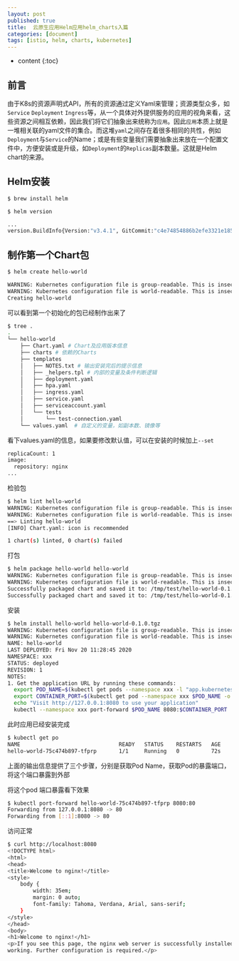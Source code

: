 ```yaml
---
layout: post
published: true
title:  云原生应用Helm应用helm_charts入篇
categories: [document]
tags: [istio, helm, charts, kubernetes]
---
```

* content
{:toc}

## 前言

由于K8s的资源声明式API，所有的资源通过定义Yaml来管理；资源类型众多，如 `Service` `Deployment` `Ingress`等，从一个具体对外提供服务的应用的视角来看，这些资源之间相互依赖，因此我们将它们抽象出来统称为`应用`。因此`应用`本质上就是一堆相关联的yaml文件的集合。而这堆`yaml`之间存在着很多相同的共性，例如`Deployment`与`Service`的Name；或是有些变量我们需要抽象出来放在一个配置文件中，方便安装或是升级，如`Deployment`的`Replicas`副本数量。这就是Helm chart的来源。

## Helm安装

```bash
$ brew install helm

$ helm version

...
version.BuildInfo{Version:"v3.4.1", GitCommit:"c4e74854886b2efe3321e185578e6db9be0a6e29", GitTreeState:"dirty", GoVersion:"go1.15.4"}
```

## 制作第一个Chart包

```bash
$ helm create hello-world

WARNING: Kubernetes configuration file is group-readable. This is insecure. Location: /Users/hugo/.kube/config
WARNING: Kubernetes configuration file is world-readable. This is insecure. Location: /Users/hugo/.kube/config
Creating hello-world
```

可以看到第一个初始化的包已经制作出来了

```bash
$ tree .
.
└── hello-world
    ├── Chart.yaml # Chart及应用版本信息
    ├── charts # 依赖的Charts
    ├── templates
    │   ├── NOTES.txt # 输出安装完后的提示信息
    │   ├── _helpers.tpl # 内部的变量及条件判断逻辑
    │   ├── deployment.yaml
    │   ├── hpa.yaml
    │   ├── ingress.yaml
    │   ├── service.yaml
    │   ├── serviceaccount.yaml
    │   └── tests
    │       └── test-connection.yaml
    └── values.yaml  # 自定义的变量，如副本数、镜像等
```

看下values.yaml的信息，如果要修改默认值，可以在安装的时候加上`--set`

```bash
replicaCount: 1
image:
  repository: nginx
...
```

检验包

```bash
$ helm lint hello-world
WARNING: Kubernetes configuration file is group-readable. This is insecure. Location: /Users/hugo/.kube/config
WARNING: Kubernetes configuration file is world-readable. This is insecure. Location: /Users/hugo/.kube/config
==> Linting hello-world
[INFO] Chart.yaml: icon is recommended

1 chart(s) linted, 0 chart(s) failed
```

打包

```bash
$ helm package hello-world hello-world
WARNING: Kubernetes configuration file is group-readable. This is insecure. Location: /Users/hugo/.kube/config
WARNING: Kubernetes configuration file is world-readable. This is insecure. Location: /Users/hugo/.kube/config
Successfully packaged chart and saved it to: /tmp/test/hello-world-0.1.0.tgz
Successfully packaged chart and saved it to: /tmp/test/hello-world-0.1.0.tgz
```

安装

```bash
$ helm install hello-world hello-world-0.1.0.tgz
WARNING: Kubernetes configuration file is group-readable. This is insecure. Location: /Users/hugo/.kube/config
WARNING: Kubernetes configuration file is world-readable. This is insecure. Location: /Users/hugo/.kube/config
NAME: hello-world
LAST DEPLOYED: Fri Nov 20 11:28:45 2020
NAMESPACE: xxx
STATUS: deployed
REVISION: 1
NOTES:
1. Get the application URL by running these commands:
  export POD_NAME=$(kubectl get pods --namespace xxx -l "app.kubernetes.io/name=hello-world,app.kubernetes.io/instance=hello-world" -o jsonpath="{.items[0].metadata.name}")
  export CONTAINER_PORT=$(kubectl get pod --namespace xxx $POD_NAME -o jsonpath="{.spec.containers[0].ports[0].containerPort}")
  echo "Visit http://127.0.0.1:8080 to use your application"
  kubectl --namespace xxx port-forward $POD_NAME 8080:$CONTAINER_PORT
```

此时应用已经安装完成

```bash
$ kubectl get po
NAME                               READY   STATUS    RESTARTS   AGE
hello-world-75c474b897-tfprp       1/1     Running   0          72s
```

上面的输出信息提供了三个步骤，分别是获取Pod Name，获取Pod的暴露端口，将这个端口暴露到外部

将这个pod 端口暴露看下效果

```bash
$ kubectl port-forward hello-world-75c474b897-tfprp 8080:80
Forwarding from 127.0.0.1:8080 -> 80
Forwarding from [::1]:8080 -> 80
```

访问正常

```bash
$ curl http://localhost:8080
<!DOCTYPE html>
<html>
<head>
<title>Welcome to nginx!</title>
<style>
    body {
        width: 35em;
        margin: 0 auto;
        font-family: Tahoma, Verdana, Arial, sans-serif;
    }
</style>
</head>
<body>
<h1>Welcome to nginx!</h1>
<p>If you see this page, the nginx web server is successfully installed and
working. Further configuration is required.</p>
```